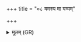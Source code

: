 +++
title = "०८ यमस्य मा यम्यम्"

+++
<details><summary>मूलम् (GR)</summary>

यमस्य मा यम्यं काम आगन्  
समाने योनौ सहशेय्याय ।  
जायेव पत्ये तन्वं रिरिच्यां  
वि चिद् वृहेव रथ्येव चक्रा ॥
</details>